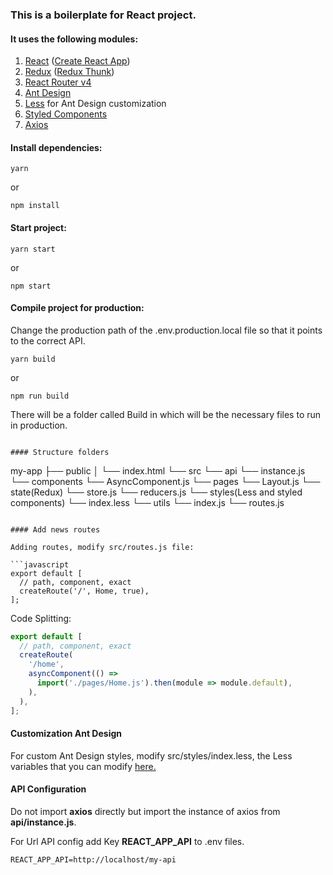 ### This is a boilerplate for React project.

#### It uses the following modules:
1. [React](https://reactjs.org) ([Create React App](https://github.com/facebook/create-react-app))
2. [Redux](https://redux.js.org) ([Redux Thunk](https://github.com/gaearon/redux-thunk))
3. [React Router v4](https://reacttraining.com/react-router/)
4. [Ant Design](https://ant.design)
5. [Less](http://lesscss.org) for Ant Design customization
6. [Styled Components](https://www.styled-components.com)
7. [Axios](https://github.com/axios/axios)

#### Install dependencies:

```
yarn
```
or
```
npm install
```

#### Start project:

```
yarn start
```
or
```
npm start
```

#### Compile project for production:

Change the production path of the .env.production.local file so that it points to the correct API.
```
yarn build
```
or
```
npm run build
```
There will be a folder called Build in which will be the necessary files to run in production.
```

#### Structure folders
```
my-app
├── public
│   └──  index.html
└── src
    └── api
       └── instance.js
    └── components
       └── AsyncComponent.js
    └── pages
        └── Layout.js
    └── state(Redux)
        └── store.js
        └── reducers.js
    └── styles(Less and styled components)
        └── index.less
    └── utils
    └── index.js
    └──  routes.js
```

#### Add news routes

Adding routes, modify src/routes.js file:

```javascript
export default [
  // path, component, exact
  createRoute('/', Home, true),
];
```

Code Splitting:

```javascript
export default [
  // path, component, exact
  createRoute(
    '/home',
    asyncComponent(() =>
      import('./pages/Home.js').then(module => module.default),
    ),
  ),
];
```

#### Customization Ant Design

For custom Ant Design styles, modify src/styles/index.less, the Less variables that you can modify [here.](https://github.com/ant-design/ant-design/blob/master/components/style/themes/default.less)

#### API Configuration

Do not import **axios** directly but import the instance of axios from **api/instance.js**.

For Url API config add Key **REACT_APP_API** to .env files.

```
REACT_APP_API=http://localhost/my-api
```
